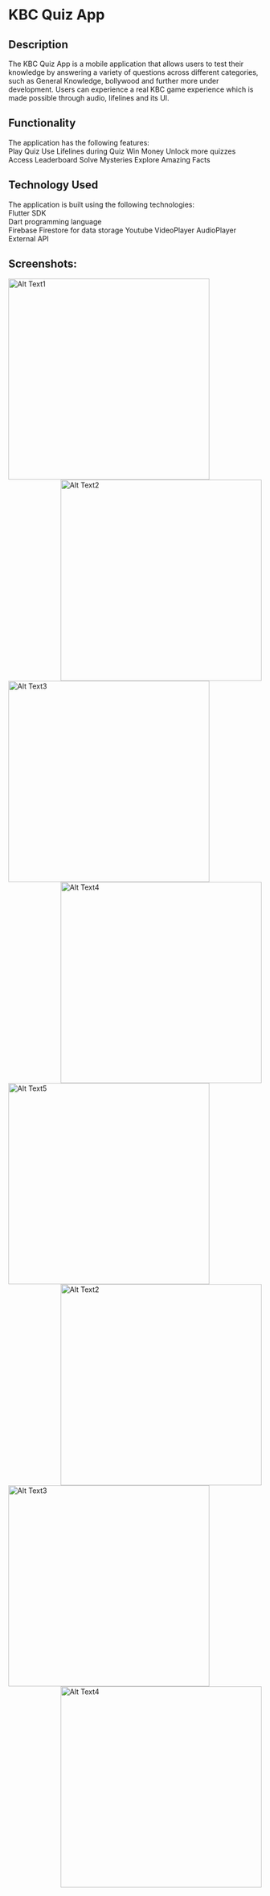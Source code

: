 # KBC Quiz App

## Description
The KBC Quiz App is a mobile application that allows users to test their knowledge by answering a variety of questions across different categories, such as General Knowledge, bollywood and further more under development. Users can experience a real KBC game experience which is made possible through audio, lifelines and its UI.

## Functionality
The application has the following features:  
Play Quiz
Use Lifelines during Quiz
Win Money
Unlock more quizzes
Access Leaderboard
Solve Mysteries
Explore Amazing Facts

## Technology Used
The application is built using the following technologies:  
Flutter SDK  
Dart programming language  
Firebase Firestore for data storage
Youtube VideoPlayer
AudioPlayer
External API

## Screenshots:

<img src="https://user-images.githubusercontent.com/78365647/230163811-14eeed34-63fa-4e84-b7f9-d7dd5a8e8750.jpg" alt="Alt Text1" height="400" align="left" />
<img src="https://user-images.githubusercontent.com/78365647/230163885-bfeb0db3-e05c-4353-9b16-e0a1f44437e9.jpg" alt="Alt Text2" height="400" align="right" />
<img src="https://user-images.githubusercontent.com/78365647/230163906-a46022e8-a518-4764-adb8-98f5c391173c.jpg" alt="Alt Text3" height="400" align="left" />
<img src="https://user-images.githubusercontent.com/78365647/230163940-4813751d-fa7e-4f94-8334-996c905c9659.jpg" alt="Alt Text4" height="400" align="right" />
<img src="https://user-images.githubusercontent.com/78365647/230163955-2248d8fe-f4d1-451e-b690-5875ce16a58a.jpg" alt="Alt Text5" height="400" align="left" /> 
<img src="https://user-images.githubusercontent.com/78365647/230163981-3264b96e-7874-4281-ab74-0c4150c2eff1.jpg" alt="Alt Text2" height="400" align="right" />
<img src="https://user-images.githubusercontent.com/78365647/230164029-6009e418-f5d5-46fd-9bd7-8dcc5956a6ff.jpg" alt="Alt Text3" height="400" align="left" />
<img src="https://user-images.githubusercontent.com/78365647/230164037-81400834-3d57-481b-94f0-7d9b5f610c53.jpg" alt="Alt Text4" height="400" align="right" />
